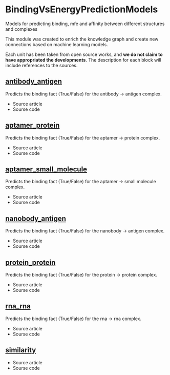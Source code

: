 # BindingVsEnergyPredictionModels
Models for predicting binding, mfe and affinity between different structures and complexes

This module was created to enrich the knowledge graph and create new connections based on machine learning models.

Each unit has been taken from open source works, and **we do not claim to have appropriated the developments**. The description for each block will include references to the sources.

## [antibody_antigen](https://github.com/GenerativeMolMachines/BindingVsEnergyPredictionModels/tree/main/antibody_antigen)
Predicts the binding fact (True/False) for the antibody -> antigen complex.
 - Source article
 - Sourse code

## [aptamer_protein](https://github.com/GenerativeMolMachines/BindingVsEnergyPredictionModels/tree/main/aptamer_protein)
Predicts the binding fact (True/False) for the aptamer -> protein complex.
 - Source article
 - Sourse code

## [aptamer_small_molecule](https://github.com/GenerativeMolMachines/BindingVsEnergyPredictionModels/tree/main/aptamer_small_molecule)
Predicts the binding fact (True/False) for the aptamer -> small molecule complex.
 - Source article
 - Sourse code

## [nanobody_antigen](https://github.com/GenerativeMolMachines/BindingVsEnergyPredictionModels/tree/main/nanobody_antigen)
Predicts the binding fact (True/False) for the nanobody -> antigen complex.
 - Source article
 - Sourse code

## [protein_protein](https://github.com/GenerativeMolMachines/BindingVsEnergyPredictionModels/tree/main/protein_protein)
Predicts the binding fact (True/False) for the protein -> protein complex.
 - Source article
 - Sourse code

## [rna_rna](https://github.com/GenerativeMolMachines/BindingVsEnergyPredictionModels/tree/main/rna_rna)
Predicts the binding fact (True/False) for the rna -> rna complex.
 - Source article
 - Sourse code

## [similarity](https://github.com/GenerativeMolMachines/BindingVsEnergyPredictionModels/tree/main/similarity)

 - Source article
 - Sourse code
